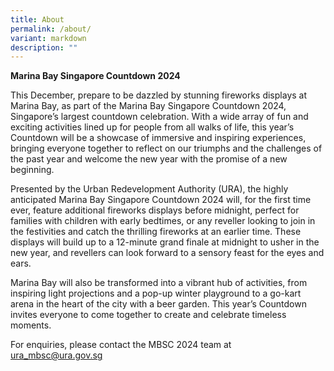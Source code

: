 ```yaml
---
title: About
permalink: /about/
variant: markdown
description: ""
---
```

**Marina Bay Singapore Countdown 2024**

This December, prepare to be dazzled by stunning fireworks displays at Marina Bay, as part of the Marina Bay Singapore Countdown 2024, Singapore’s largest countdown celebration. With a wide array of fun and exciting activities lined up for people from all walks of life, this year’s Countdown will be a showcase of immersive and inspiring experiences, bringing everyone together to reflect on our triumphs and the challenges of the past year and welcome the new year with the promise of a new beginning.

Presented by the Urban Redevelopment Authority (URA), the highly anticipated Marina Bay Singapore Countdown 2024 will, for the first time ever, feature additional fireworks displays before midnight, perfect for families with children with early bedtimes, or any reveller looking to join in the festivities and catch the thrilling fireworks at an earlier time. These displays will build up to a 12-minute grand finale at midnight to usher in the new year, and revellers can look forward to a sensory feast for the eyes and ears.

Marina Bay will also be transformed into a vibrant hub of activities, from inspiring light projections and a pop-up winter playground to a go-kart arena in the heart of the city with a beer garden. This year’s Countdown invites everyone to come together to create and celebrate timeless moments.

For enquiries, please contact the MBSC 2024 team at ura_mbsc@ura.gov.sg